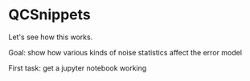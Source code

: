# QCSnippets

Let's see how this works.  

Goal: show how various kinds of noise statistics affect the error model

First task: get a jupyter notebook working
